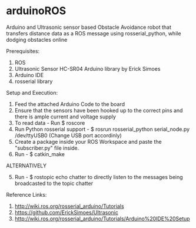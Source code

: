 # arduinoROS
Arduino and Ultrasonic sensor based Obstacle Avoidance robot that transfers distance data as a ROS message using rosserial_python, while dodging obstacles online

Prerequisites:

1. ROS
2. Ultrasonic Sensor HC-SR04 Arduino library by Erick Simoes
3. Arduino IDE
4. rosserial library

Setup and Execution:

1. Feed the attached Arduino Code to the board
2. Ensure that the sensors have been hooked up to the correct pins and there is ample current and voltage supply
3. To read data - Run $ roscore
4. Run Python rosserial support - $ rosrun rosserial_python serial_node.py /dev/ttyUSB0 (Change USB port accordinly)
5. Create a package inside your ROS Workspace and paste the "subscriber.py" file inside.
6. Run - $ catkin_make

  ALTERNATIVELY

5. Run - $ rostopic echo chatter to directly listen to the messages being broadcasted to the topic chatter

Reference Links:

1. http://wiki.ros.org/rosserial_arduino/Tutorials
2. https://github.com/ErickSimoes/Ultrasonic
3. http://wiki.ros.org/rosserial_arduino/Tutorials/Arduino%20IDE%20Setup
